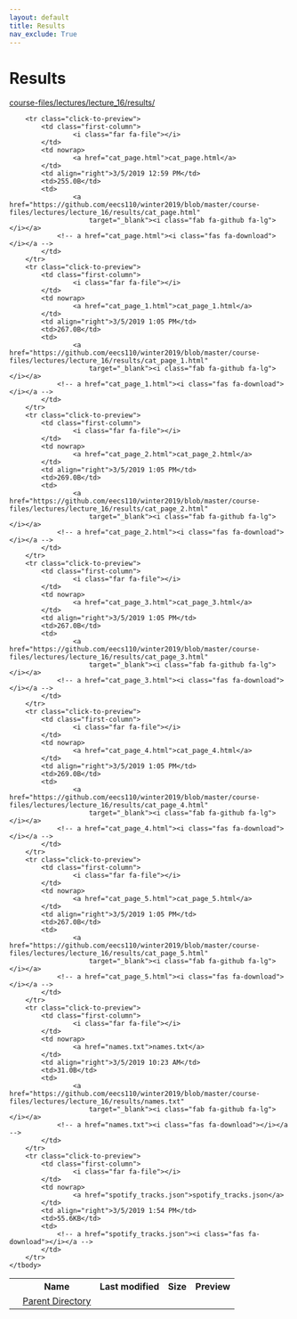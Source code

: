 ```yaml
---
layout: default
title: Results
nav_exclude: True
---
```


# Results

[course-files/lectures/lecture_16/results/](.)

<table class="tbl-files">
    <tbody>
        <tr>
            <th valign="top"></th>
            <th>Name</th>
            <th>Last modified</th>
            <th>Size</th>
            <th>Preview</th>
        </tr>
        <tr>
            <td valign="top">
                <i class="fa fa-folder-open"></i>
            </td>
            <td><a href="../">Parent Directory</a></td>
            <td>&nbsp;</td>
            <td>&nbsp;</td>
            <td>&nbsp;</td>
        </tr>

        <tr class="click-to-preview">
            <td class="first-column">
                    <i class="far fa-file"></i>
            </td>
            <td nowrap>
                    <a href="cat_page.html">cat_page.html</a>
            </td>
            <td align="right">3/5/2019 12:59 PM</td>
            <td>255.0B</td>
            <td>
                    <a href="https://github.com/eecs110/winter2019/blob/master/course-files/lectures/lecture_16/results/cat_page.html" 
                        target="_blank"><i class="fab fa-github fa-lg"></i></a>
                <!-- a href="cat_page.html"><i class="fas fa-download"></i></a -->
            </td>
        </tr>
        <tr class="click-to-preview">
            <td class="first-column">
                    <i class="far fa-file"></i>
            </td>
            <td nowrap>
                    <a href="cat_page_1.html">cat_page_1.html</a>
            </td>
            <td align="right">3/5/2019 1:05 PM</td>
            <td>267.0B</td>
            <td>
                    <a href="https://github.com/eecs110/winter2019/blob/master/course-files/lectures/lecture_16/results/cat_page_1.html" 
                        target="_blank"><i class="fab fa-github fa-lg"></i></a>
                <!-- a href="cat_page_1.html"><i class="fas fa-download"></i></a -->
            </td>
        </tr>
        <tr class="click-to-preview">
            <td class="first-column">
                    <i class="far fa-file"></i>
            </td>
            <td nowrap>
                    <a href="cat_page_2.html">cat_page_2.html</a>
            </td>
            <td align="right">3/5/2019 1:05 PM</td>
            <td>269.0B</td>
            <td>
                    <a href="https://github.com/eecs110/winter2019/blob/master/course-files/lectures/lecture_16/results/cat_page_2.html" 
                        target="_blank"><i class="fab fa-github fa-lg"></i></a>
                <!-- a href="cat_page_2.html"><i class="fas fa-download"></i></a -->
            </td>
        </tr>
        <tr class="click-to-preview">
            <td class="first-column">
                    <i class="far fa-file"></i>
            </td>
            <td nowrap>
                    <a href="cat_page_3.html">cat_page_3.html</a>
            </td>
            <td align="right">3/5/2019 1:05 PM</td>
            <td>267.0B</td>
            <td>
                    <a href="https://github.com/eecs110/winter2019/blob/master/course-files/lectures/lecture_16/results/cat_page_3.html" 
                        target="_blank"><i class="fab fa-github fa-lg"></i></a>
                <!-- a href="cat_page_3.html"><i class="fas fa-download"></i></a -->
            </td>
        </tr>
        <tr class="click-to-preview">
            <td class="first-column">
                    <i class="far fa-file"></i>
            </td>
            <td nowrap>
                    <a href="cat_page_4.html">cat_page_4.html</a>
            </td>
            <td align="right">3/5/2019 1:05 PM</td>
            <td>269.0B</td>
            <td>
                    <a href="https://github.com/eecs110/winter2019/blob/master/course-files/lectures/lecture_16/results/cat_page_4.html" 
                        target="_blank"><i class="fab fa-github fa-lg"></i></a>
                <!-- a href="cat_page_4.html"><i class="fas fa-download"></i></a -->
            </td>
        </tr>
        <tr class="click-to-preview">
            <td class="first-column">
                    <i class="far fa-file"></i>
            </td>
            <td nowrap>
                    <a href="cat_page_5.html">cat_page_5.html</a>
            </td>
            <td align="right">3/5/2019 1:05 PM</td>
            <td>267.0B</td>
            <td>
                    <a href="https://github.com/eecs110/winter2019/blob/master/course-files/lectures/lecture_16/results/cat_page_5.html" 
                        target="_blank"><i class="fab fa-github fa-lg"></i></a>
                <!-- a href="cat_page_5.html"><i class="fas fa-download"></i></a -->
            </td>
        </tr>
        <tr class="click-to-preview">
            <td class="first-column">
                    <i class="far fa-file"></i>
            </td>
            <td nowrap>
                    <a href="names.txt">names.txt</a>
            </td>
            <td align="right">3/5/2019 10:23 AM</td>
            <td>31.0B</td>
            <td>
                    <a href="https://github.com/eecs110/winter2019/blob/master/course-files/lectures/lecture_16/results/names.txt" 
                        target="_blank"><i class="fab fa-github fa-lg"></i></a>
                <!-- a href="names.txt"><i class="fas fa-download"></i></a -->
            </td>
        </tr>
        <tr class="click-to-preview">
            <td class="first-column">
                    <i class="far fa-file"></i>
            </td>
            <td nowrap>
                    <a href="spotify_tracks.json">spotify_tracks.json</a>
            </td>
            <td align="right">3/5/2019 1:54 PM</td>
            <td>55.6KB</td>
            <td>
                <!-- a href="spotify_tracks.json"><i class="fas fa-download"></i></a -->
            </td>
        </tr>
    </tbody>
</table>

